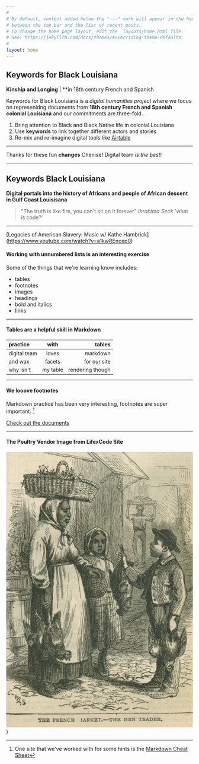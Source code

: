 ```yaml
---
#
# By default, content added below the "---" mark will appear in the home page
# between the top bar and the list of recent posts.
# To change the home page layout, edit the _layouts/home.html file.
# See: https://jekyllrb.com/docs/themes/#overriding-theme-defaults
#
layout: home
---
```


##  Keywords for Black Louisiana

**Kinship and Longing** | **in 18th century French and Spanish 

Keywords for Black Louisiana is a *digital humanities project* where we focus on represenidng documents from **18th century French and Spanish colonial Louisiana** and our commitments are three-fold.

1. Bring attention to Black and Black Native life in colonial Louisiana
2. Use **keywords** to link together different actors and stories
3. Re-mix and re-imagine digital tools like [Airtable](https://airtable.com/invite/l?inviteId=invE5oVIVOzH6gSe1&inviteToken=12bb5558549f3dfc3b05fa4d19600a07a33372751c12d71913f34dab553be86a&utm_medium=email&utm_source=product_team&utm_content=transactional-alerts)

---

Thanks for these fun **changes** Chenise! Digital team *is the best*!

---

## Keywords Black Louisiana
**Digital portals into the history of Africans and people of African descent in Gulf Coast Louisisana**
> "The truth is like fire, you can't sit on it forever" 
*Ibrahima Seck*
'what is code?'

---

[Legacies of American Slavery: Music w/ Kathe Hambrick] (https://www.youtube.com/watch?v=a1kwREncep0)

#### Working with unnumbered lists is an interesting exercise

Some of the things that we're learning know includes:
- tables
- footnotes
- images
- headings
- bold and italics
- links


---


#### Tables are a helpful skill in Markdown


| practice | with | tables |
| :----------- | :------: | ------: |
| digital team | loves | markdown |
| and wax | facets | for our site |
| why isn't | my table | rendering though |


---


#### We looove footnotes

Markdown practice has been very interesting, footnotes are super important. [^1]

[^1]: One site that we've worked with for some hints is the [Markdown Cheat Sheet](https://www.markdownguide.org/cheat-sheet/)


<div class="text-center"><a class="action-button btn" href="https://www.lacolonialdocs.org/" target="_blank" role="button">Check out the documents</a></div>


---


#### The Poultry Vendor Image from LifexCode Site
![Image: The French Market-The Hen Trader, Scribner's Monthly (Nov.1873-Apr.1874), vol. VII, p. 147. (Copy in Special Collections Department, University of Virginia Library) via [Slavery Images](http://slaveryimages.org/s/slaveryimages/item/754)](assets/figures/poultry+vendor.png))